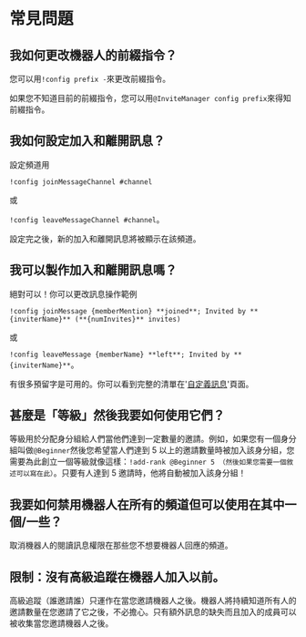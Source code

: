 # 常見問題

## 我如何更改機器人的前綴指令？

您可以用`!config prefix -`來更改前綴指令。

如果您不知道目前的前綴指令，您可以用`@InviteManager config prefix`來得知前綴指令。

## 我如何設定加入和離開訊息？

設定頻道用

`!config joinMessageChannel #channel`

或

`!config leaveMessageChannel #channel`。

設定完之後，新的加入和離開訊息將被顯示在該頻道。

## 我可以製作加入和離開訊息嗎？

絕對可以！你可以更改訊息操作範例

`!config joinMessage {memberMention} **joined**; Invited by **{inviterName}** (**{numInvites}** invites)`

或

`!config leaveMessage {memberName} **left**; Invited by **{inviterName}**`。

有很多預留字是可用的。你可以看到完整的清單在'[自定義訊息](/zh-TW/modules/invites/custom-messages.md)'頁面。

## 甚麼是「等級」然後我要如何使用它們？

等級用於分配身分組給人們當他們達到一定數量的邀請。例如，如果您有一個身分組叫做`@Beginner`然後您希望當人們達到 5 以上的邀請數量時被加入該身分組，您需要為此創立一個等級就像這樣：`!add-rank @Beginner 5 （然後如果您需要一個敘述可以寫在此）`。只要有人達到 5 邀請時，他將自動被加入該身分組！

## 我要如何禁用機器人在所有的頻道但可以使用在其中一個/一些？

取消機器人的閱讀訊息權限在那些您不想要機器人回應的頻道。

## 限制：沒有高級追蹤在機器人加入以前。

高級追蹤（誰邀請誰）只運作在當您邀請機器人之後。機器人將持續知道所有人的邀請數量在您邀請了它之後，不必擔心。只有額外訊息的缺失而且加入的成員可以被收集當您邀請機器人之後。
